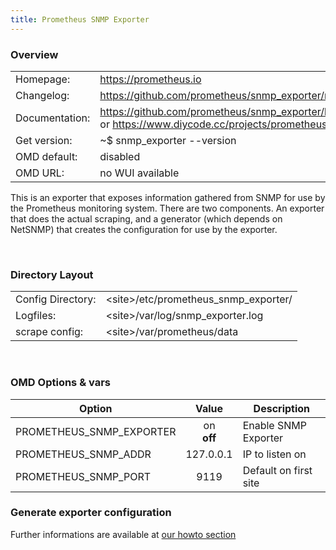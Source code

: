 ```yaml
---
title: Prometheus SNMP Exporter
---
```

<style>
  thead th:empty {
    border: thin solid red !important;
    display: none;
  }
</style>
### Overview

|||
|---|---|
|Homepage:|https://prometheus.io|
|Changelog:|https://github.com/prometheus/snmp_exporter/releases|
|Documentation:|https://github.com/prometheus/snmp_exporter/blob/master/README.md or https://www.diycode.cc/projects/prometheus/snmp_exporter|
|Get version:|~$ snmp_exporter --version|
|OMD default:|disabled|
|OMD URL:|no WUI available|

This is an exporter that exposes information gathered from SNMP for use by the Prometheus monitoring system. There are two components. An exporter that does the actual scraping, and a generator (which depends on NetSNMP) that creates the configuration for use by the exporter.

&#x205F;
### Directory Layout

|||
|---|---|
|Config Directory:|&lt;site&gt;/etc/prometheus_snmp_exporter/|
|Logfiles:|&lt;site&gt;/var/log/snmp_exporter.log|
|scrape config:|&lt;site&gt;/var/prometheus/data|

&#x205F;

### OMD Options & vars
| Option | Value | Description |
| ------ |:-----:| ----------- |
| PROMETHEUS_SNMP_EXPORTER | on <br> **off** | Enable SNMP Exporter |
| PROMETHEUS_SNMP_ADDR | 127.0.0.1 | IP to listen on |
| PROMETHEUS_SNMP_PORT | 9119 | Default on first site |

### Generate exporter configuration

Further informations are available at [our howto section](../../howtos/prometheus_snmp_exporter/ "snmp_exporter howto")